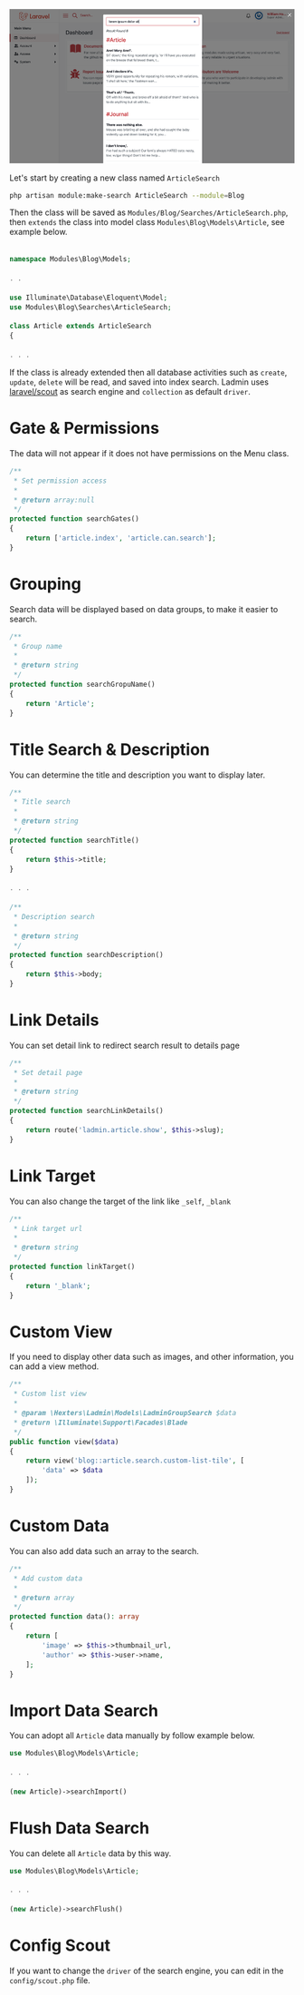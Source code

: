 ![](https://github.com/hexters/assets/blob/main/ladmin/v2/captures/global-search.png?raw=true)

Let's start by creating a new class named `ArticleSearch`
```bash
php artisan module:make-search ArticleSearch --module=Blog
```

Then the class will be saved as `Modules/Blog/Searches/ArticleSearch.php`, then `extends` the class into model class `Modules\Blog\Models\Article`, see example below.

```php

namespace Modules\Blog\Models;

. . 

use Illuminate\Database\Eloquent\Model;
use Modules\Blog\Searches\ArticleSearch;

class Article extends ArticleSearch
{

. . .

```

If the class is already extended then all database activities such as `create`, `update`, `delete` will be read, and saved into index search. Ladmin uses [laravel/scout](https://laravel.com/docs/9.x/scout) as search engine and `collection` as default `driver`.

# Gate & Permissions

The data will not appear if it does not have permissions on the Menu class.

```php
/**
 * Set permission access
 *
 * @return array:null
 */
protected function searchGates()
{
    return ['article.index', 'article.can.search'];
}
```

# Grouping

Search data will be displayed based on data groups, to make it easier to search.
```php
/**
 * Group name 
 *
 * @return string
 */
protected function searchGropuName()
{
    return 'Article';
}
```

# Title Search & Description

You can determine the title and description you want to display later.

```php
/**
 * Title search
 *
 * @return string
 */
protected function searchTitle()
{
    return $this->title;
}

. . .

/**
 * Description search
 *
 * @return string
 */
protected function searchDescription()
{
    return $this->body;
}

```

# Link Details

You can set detail link to redirect search result to details page

```php
/**
 * Set detail page
 *
 * @return string
 */
protected function searchLinkDetails()
{
    return route('ladmin.article.show', $this->slug);
}
```

# Link Target

You can also change the target of the link like `_self`, `_blank`
```php
/**
 * Link target url
 *
 * @return string
 */
protected function linkTarget()
{
    return '_blank';
}
```

# Custom View

If you need to display other data such as images, and other information, you can add a view method.
```php
/**
 * Custom list view
 *
 * @param \Hexters\Ladmin\Models\LadminGroupSearch $data
 * @return \Illuminate\Support\Facades\Blade
 */
public function view($data)
{
    return view('blog::article.search.custom-list-tile', [
        'data' => $data
    ]);
}
```

# Custom Data

You can also add data such an array to the search.
```php
/**
 * Add custom data
 *
 * @return array
 */
protected function data(): array
{
    return [
        'image' => $this->thumbnail_url,
        'author' => $this->user->name,
    ];
}
```

# Import Data Search

You can adopt all `Article` data manually by follow example below.

```php
use Modules\Blog\Models\Article;

. . .

(new Article)->searchImport()
```

# Flush Data Search

You can delete all `Article` data by this way.

```php
use Modules\Blog\Models\Article;

. . .

(new Article)->searchFlush()
```

# Config Scout

If you want to change the `driver` of the search engine, you can edit in the `config/scout.php` file.